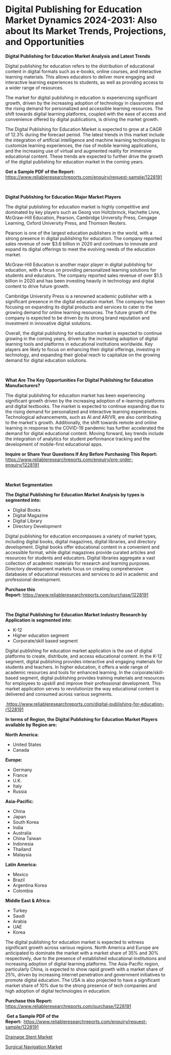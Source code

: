<p><h1>Digital Publishing for Education Market Dynamics 2024-2031: Also about Its Market Trends, Projections, and Opportunities</h1></p><p><strong>Digital Publishing for Education Market Analysis and Latest Trends</strong></p>
<p><p>Digital publishing for education refers to the distribution of educational content in digital formats such as e-books, online courses, and interactive learning materials. This allows educators to deliver more engaging and interactive learning experiences to students, as well as providing access to a wider range of resources.</p><p>The market for digital publishing in education is experiencing significant growth, driven by the increasing adoption of technology in classrooms and the rising demand for personalized and accessible learning resources. The shift towards digital learning platforms, coupled with the ease of access and convenience offered by digital publications, is driving the market growth.</p><p>The Digital Publishing for Education Market is expected to grow at a CAGR of 12.3% during the forecast period. The latest trends in this market include the integration of artificial intelligence and machine learning technologies to customize learning experiences, the rise of mobile learning applications, and the increasing use of virtual and augmented reality for immersive educational content. These trends are expected to further drive the growth of the digital publishing for education market in the coming years.</p></p>
<p><strong>Get a Sample PDF of the Report:&nbsp;</strong> <a href="https://www.reliableresearchreports.com/enquiry/request-sample/1228191">https://www.reliableresearchreports.com/enquiry/request-sample/1228191</a></p>
<p>&nbsp;</p>
<p><strong>Digital Publishing for Education Major Market Players</strong></p>
<p><p>The digital publishing for education market is highly competitive and dominated by key players such as Georg von Holtzbrinck, Hachette Livre, McGraw-Hill Education, Pearson, Cambridge University Press, Cengage Learning, Oxford University Press, and Thomson Reuters.</p><p>Pearson is one of the largest education publishers in the world, with a strong presence in digital publishing for education. The company reported sales revenue of over $3.6 billion in 2020 and continues to innovate and expand its digital offerings to meet the evolving needs of the education market.</p><p>McGraw-Hill Education is another major player in digital publishing for education, with a focus on providing personalized learning solutions for students and educators. The company reported sales revenue of over $1.5 billion in 2020 and has been investing heavily in technology and digital content to drive future growth.</p><p>Cambridge University Press is a renowned academic publisher with a significant presence in the digital education market. The company has been focusing on expanding its digital products and services to cater to the growing demand for online learning resources. The future growth of the company is expected to be driven by its strong brand reputation and investment in innovative digital solutions.</p><p>Overall, the digital publishing for education market is expected to continue growing in the coming years, driven by the increasing adoption of digital learning tools and platforms in educational institutions worldwide. Key players are likely to focus on enhancing their digital offerings, investing in technology, and expanding their global reach to capitalize on the growing demand for digital education solutions.</p></p>
<p>&nbsp;</p>
<p><strong>What Are The Key Opportunities For Digital Publishing for Education Manufacturers?</strong></p>
<p><p>The digital publishing for education market has been experiencing significant growth driven by the increasing adoption of e-learning platforms and digital textbooks. The market is expected to continue expanding due to the rising demand for personalized and interactive learning experiences. Technological advancements, such as AI and AR/VR, are also contributing to the market's growth. Additionally, the shift towards remote and online learning in response to the COVID-19 pandemic has further accelerated the demand for digital educational content. Moving forward, key trends include the integration of analytics for student performance tracking and the development of mobile-first educational apps.</p></p>
<p><strong>Inquire or Share Your Questions If Any Before Purchasing This Report:</strong> <a href="https://www.reliableresearchreports.com/enquiry/pre-order-enquiry/1228191">https://www.reliableresearchreports.com/enquiry/pre-order-enquiry/1228191</a></p>
<p>&nbsp;</p>
<p><strong>Market Segmentation</strong></p>
<p><strong>The Digital Publishing for Education Market Analysis by types is segmented into:</strong></p>
<p><ul><li>Digital Books</li><li>Digital Magazine</li><li>Digital Library</li><li>Directory Development</li></ul></p>
<p><p>Digital publishing for education encompasses a variety of market types, including digital books, digital magazines, digital libraries, and directory development. Digital books offer educational content in a convenient and accessible format, while digital magazines provide curated articles and resources for students and educators. Digital libraries aggregate a vast collection of academic materials for research and learning purposes. Directory development markets focus on creating comprehensive databases of educational resources and services to aid in academic and professional development.</p></p>
<p><strong>Purchase this Report:&nbsp;</strong><a href="https://www.reliableresearchreports.com/purchase/1228191">https://www.reliableresearchreports.com/purchase/1228191</a></p>
<p>&nbsp;</p>
<p><strong>The Digital Publishing for Education Market Industry Research by Application is segmented into:</strong></p>
<p><ul><li>K-12</li><li>Higher education segment</li><li>Corporate/skill based segment</li></ul></p>
<p><p>Digital publishing for education market application is the use of digital platforms to create, distribute, and access educational content. In the K-12 segment, digital publishing provides interactive and engaging materials for students and teachers. In higher education, it offers a wide range of academic resources and tools for enhanced learning. In the corporate/skill-based segment, digital publishing provides training materials and resources for employees to upskill and improve their professional development. This market application serves to revolutionize the way educational content is delivered and consumed across various segments.</p></p>
<p><a href="https://www.reliableresearchreports.com/digital-publishing-for-education-r1228191">&nbsp;https://www.reliableresearchreports.com/digital-publishing-for-education-r1228191</a></p>
<p><strong>In terms of Region, the Digital Publishing for Education Market Players available by Region are:</strong></p>
<p>
    <p> <strong> North America: </strong>
        <ul>
            <li>United States</li>
            <li>Canada</li>
        </ul>
        </p> 
    <p> <strong> Europe: </strong>
        <ul>
            <li>Germany</li>
            <li>France</li>
            <li>U.K.</li>
            <li>Italy</li>
            <li>Russia</li>
        </ul>
        </p> 
    <p> <strong> Asia-Pacific: </strong>
        <ul>
            <li>China</li>
            <li>Japan</li>
            <li>South Korea</li>
            <li>India</li>
            <li>Australia</li>
            <li>China Taiwan</li>
            <li>Indonesia</li>
            <li>Thailand</li>
            <li>Malaysia</li>
        </ul>
        </p> 
    <p> <strong> Latin America: </strong>
        <ul>
            <li>Mexico</li>
            <li>Brazil</li>
            <li>Argentina Korea</li>
            <li>Colombia</li>
        </ul>
        </p> 
    <p> <strong> Middle East & Africa: </strong>
        <ul>
            <li>Turkey</li>
            <li>Saudi</li>
            <li>Arabia</li>
            <li>UAE</li>
            <li>Korea</li>
        </ul>
    </p>
    </p>
<p><p>The digital publishing for education market is expected to witness significant growth across various regions. North America and Europe are anticipated to dominate the market with a market share of 35% and 30% respectively, due to the presence of established educational institutions and increasing adoption of digital learning platforms. The Asia-Pacific region, particularly China, is expected to show rapid growth with a market share of 25%, driven by increasing internet penetration and government initiatives to promote digital education. The USA is also projected to have a significant market share of 10% due to the strong presence of tech companies and high adoption of digital technologies in education.</p></p>
<p><strong>Purchase this Report: </strong><a href="https://www.reliableresearchreports.com/purchase/1228191">https://www.reliableresearchreports.com/purchase/1228191</a></p>
<p>&nbsp;<strong>Get a Sample PDF of the Report:&nbsp;&nbsp;</strong><a href="https://www.reliableresearchreports.com/enquiry/request-sample/1228191">https://www.reliableresearchreports.com/enquiry/request-sample/1228191</a></p>
<p><strong></strong></p>
<p><p><a href="https://www.linkedin.com/pulse/drainage-stent-market-size-reveals-best-marketing-channels-ymsef?trackingId=h6GD79SuMy0xRhkYNFhehQ%3D%3D">Drainage Stent Market</a></p><p><a href="https://www.linkedin.com/pulse/surgical-navigation-market-research-report-its-history-y3raf?trackingId=k2FEB6H02F9hU3qLzPC05g%3D%3D">Surgical Navigation Market</a></p></p>